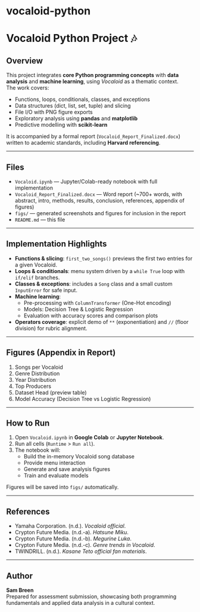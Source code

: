 # vocaloid-python
# Vocaloid Python Project 🎶

## Overview
This project integrates **core Python programming concepts** with **data analysis** and **machine learning**, using *Vocaloid* as a thematic context.  
The work covers:
- Functions, loops, conditionals, classes, and exceptions
- Data structures (dict, list, set, tuple) and slicing
- File I/O with PNG figure exports
- Exploratory analysis using **pandas** and **matplotlib**
- Predictive modelling with **scikit-learn**

It is accompanied by a formal report (`Vocaloid_Report_Finalized.docx`) written to academic standards, including **Harvard referencing**.

---

## Files
- `Vocaloid.ipynb` — Jupyter/Colab-ready notebook with full implementation
- `Vocaloid_Report_Finalized.docx` — Word report (~700+ words, with abstract, intro, methods, results, conclusion, references, appendix of figures)
- `figs/` — generated screenshots and figures for inclusion in the report
- `README.md` — this file

---

## Implementation Highlights
- **Functions & slicing**: `first_two_songs()` previews the first two entries for a given Vocaloid.
- **Loops & conditionals**: menu system driven by a `while True` loop with `if/elif` branches.
- **Classes & exceptions**: includes a `Song` class and a small custom `InputError` for safe input.
- **Machine learning**:  
  - Pre-processing with `ColumnTransformer` (One-Hot encoding)  
  - Models: Decision Tree & Logistic Regression  
  - Evaluation with accuracy scores and comparison plots
- **Operators coverage**: explicit demo of `**` (exponentiation) and `//` (floor division) for rubric alignment.

---

## Figures (Appendix in Report)
1. Songs per Vocaloid  
2. Genre Distribution  
3. Year Distribution  
4. Top Producers  
5. Dataset Head (preview table)  
6. Model Accuracy (Decision Tree vs Logistic Regression)

---

## How to Run
1. Open `Vocaloid.ipynb` in **Google Colab** or **Jupyter Notebook**.
2. Run all cells (`Runtime` > `Run all`).
3. The notebook will:
   - Build the in-memory Vocaloid song database
   - Provide menu interaction
   - Generate and save analysis figures
   - Train and evaluate models

Figures will be saved into `figs/` automatically.

---

## References
- Yamaha Corporation. (n.d.). *Vocaloid official*.  
- Crypton Future Media. (n.d.-a). *Hatsune Miku*.  
- Crypton Future Media. (n.d.-b). *Megurine Luka*.  
- Crypton Future Media. (n.d.-c). *Genre trends in Vocaloid*.  
- TWINDRILL. (n.d.). *Kasane Teto official fan materials*.  

---

## Author
**Sam Breen**  
Prepared for assessment submission, showcasing both programming fundamentals and applied data analysis in a cultural context.
